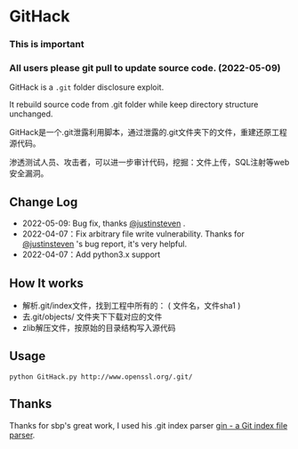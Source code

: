 # GitHack


### This is important
### All users please git pull to update source code. (2022-05-09)  

GitHack is a `.git` folder disclosure exploit. 

It rebuild source code from .git folder while keep directory structure unchanged.

GitHack是一个.git泄露利用脚本，通过泄露的.git文件夹下的文件，重建还原工程源代码。

渗透测试人员、攻击者，可以进一步审计代码，挖掘：文件上传，SQL注射等web安全漏洞。

## Change Log

* 2022-05-09: Bug fix, thanks  [@justinsteven](https://github.com/justinsteven) . 
* 2022-04-07：Fix arbitrary file write vulnerability.  Thanks for [@justinsteven](https://github.com/justinsteven)  \'s bug report, it's very helpful.
* 2022-04-07：Add python3.x support

## How It works ##

* 解析.git/index文件，找到工程中所有的： ( 文件名，文件sha1 )
* 去.git/objects/ 文件夹下下载对应的文件
* zlib解压文件，按原始的目录结构写入源代码

## Usage ##
    python GitHack.py http://www.openssl.org/.git/

## Thanks ##
Thanks for sbp's great work, I used his .git index parser [gin - a Git index file parser](https://github.com/sbp/gin).

